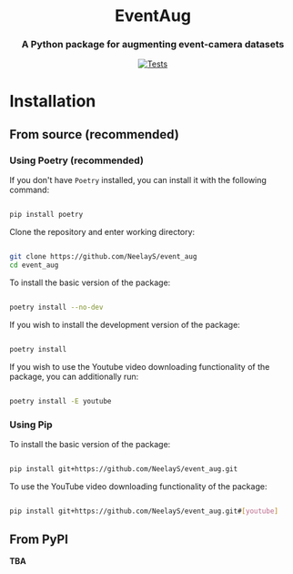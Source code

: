 <h1 align="center">EventAug</h1>
<h3 align="center">A Python package for augmenting event-camera datasets</h3>

<div align='center'>

[![Tests](https://github.com/NeelayS/event_aug/actions/workflows/package-test.yml/badge.svg)](https://github.com/NeelayS/event_aug/actions/workflows/package-test.yml)

</div>


# Installation


## From source (recommended)


### Using Poetry (recommended)


If you don't have `Poetry` installed, you can install it with the following command:

```bash

pip install poetry

```

Clone the repository and enter working directory:

```bash

git clone https://github.com/NeelayS/event_aug
cd event_aug

```

To install the basic version of the package:


```bash

poetry install --no-dev

```

If you wish to install the development version of the package:

```bash

poetry install

```

If you wish to use the Youtube video downloading functionality of the package, you can additionally run:

```bash

poetry install -E youtube

```


### Using Pip


To install the basic version of the package:

```bash

pip install git+https://github.com/NeelayS/event_aug.git

```

To use the YouTube video downloading functionality of the package:

```bash

pip install git+https://github.com/NeelayS/event_aug.git#[youtube]

```


## From PyPI


**TBA**

<!-- To install the basic version of the package: -->

<!-- ```bash

pip install event-aug

``` -->

<!-- To use the YouTube video downloading functionality of the package:

```bash

pip install event-aug[youtube]

``` -->